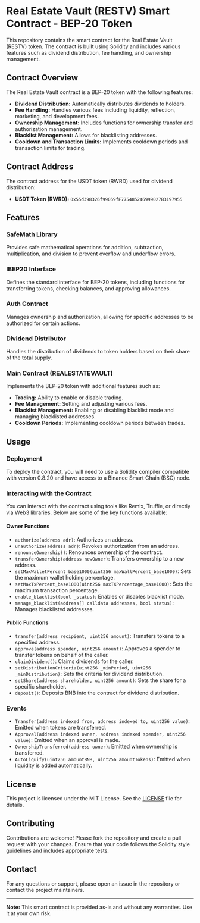# Real Estate Vault (RESTV) Smart Contract - BEP-20 Token

This repository contains the smart contract for the Real Estate Vault (RESTV) token. The contract is built using Solidity and includes various features such as dividend distribution, fee handling, and ownership management.

## Contract Overview

The Real Estate Vault contract is a BEP-20 token with the following features:
- **Dividend Distribution:** Automatically distributes dividends to holders.
- **Fee Handling:** Handles various fees including liquidity, reflection, marketing, and development fees.
- **Ownership Management:** Includes functions for ownership transfer and authorization management.
- **Blacklist Management:** Allows for blacklisting addresses.
- **Cooldown and Transaction Limits:** Implements cooldown periods and transaction limits for trading.

## Contract Address

The contract address for the USDT token (RWRD) used for dividend distribution:
- **USDT Token (RWRD):** `0x55d398326f99059fF775485246999027B3197955`

## Features

### SafeMath Library
Provides safe mathematical operations for addition, subtraction, multiplication, and division to prevent overflow and underflow errors.

### IBEP20 Interface
Defines the standard interface for BEP-20 tokens, including functions for transferring tokens, checking balances, and approving allowances.

### Auth Contract
Manages ownership and authorization, allowing for specific addresses to be authorized for certain actions.

### Dividend Distributor
Handles the distribution of dividends to token holders based on their share of the total supply.

### Main Contract (REALESTATEVAULT)
Implements the BEP-20 token with additional features such as:
- **Trading:** Ability to enable or disable trading.
- **Fee Management:** Setting and adjusting various fees.
- **Blacklist Management:** Enabling or disabling blacklist mode and managing blacklisted addresses.
- **Cooldown Periods:** Implementing cooldown periods between trades.

## Usage

### Deployment
To deploy the contract, you will need to use a Solidity compiler compatible with version 0.8.20 and have access to a Binance Smart Chain (BSC) node.

### Interacting with the Contract
You can interact with the contract using tools like Remix, Truffle, or directly via Web3 libraries. Below are some of the key functions available:

#### Owner Functions
- `authorize(address adr)`: Authorizes an address.
- `unauthorize(address adr)`: Revokes authorization from an address.
- `renounceOwnership()`: Renounces ownership of the contract.
- `transferOwnership(address newOwner)`: Transfers ownership to a new address.
- `setMaxWalletPercent_base1000(uint256 maxWallPercent_base1000)`: Sets the maximum wallet holding percentage.
- `setMaxTxPercent_base1000(uint256 maxTXPercentage_base1000)`: Sets the maximum transaction percentage.
- `enable_blacklist(bool _status)`: Enables or disables blacklist mode.
- `manage_blacklist(address[] calldata addresses, bool status)`: Manages blacklisted addresses.

#### Public Functions
- `transfer(address recipient, uint256 amount)`: Transfers tokens to a specified address.
- `approve(address spender, uint256 amount)`: Approves a spender to transfer tokens on behalf of the caller.
- `claimDividend()`: Claims dividends for the caller.
- `setDistributionCriteria(uint256 _minPeriod, uint256 _minDistribution)`: Sets the criteria for dividend distribution.
- `setShare(address shareholder, uint256 amount)`: Sets the share for a specific shareholder.
- `deposit()`: Deposits BNB into the contract for dividend distribution.

### Events
- `Transfer(address indexed from, address indexed to, uint256 value)`: Emitted when tokens are transferred.
- `Approval(address indexed owner, address indexed spender, uint256 value)`: Emitted when an approval is made.
- `OwnershipTransferred(address owner)`: Emitted when ownership is transferred.
- `AutoLiquify(uint256 amountBNB, uint256 amountTokens)`: Emitted when liquidity is added automatically.

## License

This project is licensed under the MIT License. See the [LICENSE](https://opensource.org/license/mit) file for details.

## Contributing

Contributions are welcome! Please fork the repository and create a pull request with your changes. Ensure that your code follows the Solidity style guidelines and includes appropriate tests.

## Contact

For any questions or support, please open an issue in the repository or contact the project maintainers.

---

**Note:** This smart contract is provided as-is and without any warranties. Use it at your own risk.
